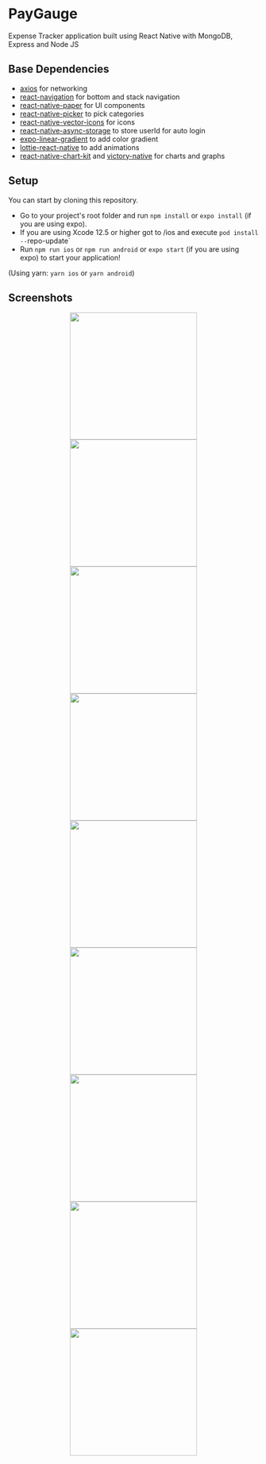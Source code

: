 # PayGauge
Expense Tracker application built using React Native with MongoDB, Express and Node JS

## Base Dependencies
- [axios](https://axios-http.com/docs/intro) for networking
- [react-navigation](https://reactnavigation.org/) for bottom and stack navigation
- [react-native-paper](https://reactnativepaper.com/) for UI components
- [react-native-picker](https://www.npmjs.com/package/@react-native-picker/picker) to pick categories
- [react-native-vector-icons](https://github.com/oblador/react-native-vector-icons) for icons
- [react-native-async-storage](https://react-native-async-storage.github.io/async-storage/docs/usage/) to store userId for auto login
- [expo-linear-gradient](https://docs.expo.dev/versions/latest/sdk/linear-gradient/) to add color gradient
- [lottie-react-native](https://www.npmjs.com/package/lottie-react-native) to add animations
- [react-native-chart-kit](https://www.npmjs.com/package/react-native-chart-kit) and [victory-native](https://formidable.com/open-source/victory/docs/native/) for charts and graphs

## Setup

You can start by cloning this repository.

- Go to your project's root folder and run `npm install` or `expo install` (if you are using expo).
- If you are using Xcode 12.5 or higher got to /ios and execute `pod install --`repo-update`
- Run `npm run ios` or `npm run android` or `expo start` (if you are using expo) to start your application!

(Using yarn: `yarn ios` or `yarn android`)

## Screenshots

<p align = "center">
  <img src="https://user-images.githubusercontent.com/76529959/188328920-3aabffa1-811d-43d8-a04e-d05d198053fb.png" width="256">
  <img src="https://user-images.githubusercontent.com/76529959/188328943-6fd7b5a7-4be3-4cbb-b7bf-c420fc881121.png" width="256">
  <img src="https://user-images.githubusercontent.com/76529959/188328957-e5dad49b-1921-4557-a2ca-cdd04995fccb.png" width="256">
  <img src="https://user-images.githubusercontent.com/76529959/188328965-41f49974-43b6-406c-88e0-b3ae5b715ca0.png" width="256">
  <img src="https://user-images.githubusercontent.com/76529959/188328976-562428b1-9ab6-4db5-9eaa-625d27ec4e94.png" width="256">
  <img src="https://user-images.githubusercontent.com/76529959/188328988-1856717c-0f3d-494f-8cd4-23949e758e53.png" width="256">
  <img src="https://user-images.githubusercontent.com/76529959/188329008-e669b0d9-80d9-4e9b-8cc2-82424f562b57.png" width="256">
  <img src="https://user-images.githubusercontent.com/76529959/188329039-0d683611-b610-4bf3-800c-ae380eb6d286.png" width="256">
  <img src="https://user-images.githubusercontent.com/76529959/188329270-2542fb33-c435-48ca-a279-2bd096abdc76.png" width="256">
</p>
